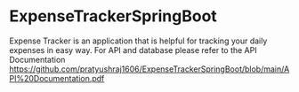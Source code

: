 # ExpenseTrackerSpringBoot

Expense Tracker is an application that is helpful for tracking your daily expenses in easy way.
For API and database please refer to the API Documentation https://github.com/pratyushraj1606/ExpenseTrackerSpringBoot/blob/main/API%20Documentation.pdf
